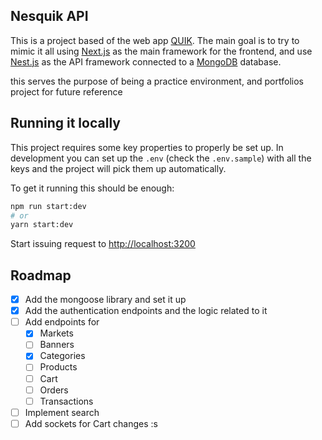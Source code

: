 ## Nesquik API

This is a project based of the web app [QUIK](www.quikpago.com). The main goal is to try to mimic it all using [Next.js](https://nextjs.org/) as the main framework for the frontend, and use [Nest.js](https://nestjs.com/) as the API framework connected to a [MongoDB](https://www.mongodb.com/) database.

this serves the purpose of being a practice environment, and portfolios project for future reference

## Running it locally

This project requires some key properties to properly be set up. In development you can set up the `.env` (check the `.env.sample`) with all the keys and the project will pick them up automatically.

To get it running this should be enough:

```bash
npm run start:dev
# or
yarn start:dev
```

Start issuing request to [http://localhost:3200](http://localhost:3200)

## Roadmap

- [x] Add the mongoose library and set it up
- [x] Add the authentication endpoints and the logic related to it
- [ ] Add endpoints for
  - [X] Markets
  - [ ] Banners
  - [X] Categories
  - [ ] Products
  - [ ] Cart
  - [ ] Orders
  - [ ] Transactions
- [ ] Implement search
- [ ] Add sockets for Cart changes :s
